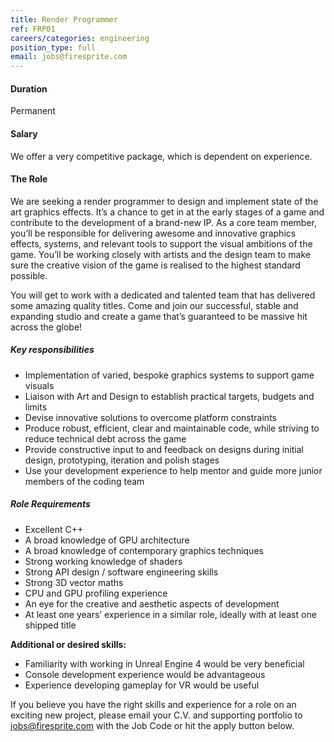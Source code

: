 ```yaml
---
title: Render Programmer
ref: FRP01
careers/categories: engineering
position_type: full
email: jobs@firesprite.com
---
```

#### Duration

Permanent

#### Salary

We offer a very competitive package, which is dependent on experience.

#### The Role

We are seeking a render programmer to design and implement state of the art graphics effects. It’s a chance to get in at the early stages of a game and contribute to the development of a brand-new IP. As a core team member, you’ll be responsible for delivering awesome and innovative graphics effects, systems, and relevant tools to support the visual ambitions of the game. You’ll be working closely with artists and the design team to make sure the creative vision of the game is realised to the highest standard possible.

You will get to work with a dedicated and talented team that has delivered some amazing quality titles. Come and join our successful, stable and expanding studio and create a game that’s guaranteed to be massive hit across the globe!

##### Key responsibilities

* Implementation of varied, bespoke graphics systems to support game visuals
* Liaison with Art and Design to establish practical targets, budgets and limits
* Devise innovative solutions to overcome platform constraints
* Produce robust, efficient, clear and maintainable code, while striving to reduce technical debt across the game
* Provide constructive input to and feedback on designs during initial design, prototyping, iteration and polish stages
* Use your development experience to help mentor and guide more junior members of the coding team

##### Role Requirements

* Excellent C++
* A broad knowledge of GPU architecture
* A broad knowledge of contemporary graphics techniques
* Strong working knowledge of shaders
* Strong API design / software engineering skills
* Strong 3D vector maths
* CPU and GPU profiling experience
* An eye for the creative and aesthetic aspects of development
* At least one years’ experience in a similar role, ideally with at least one shipped title

**Additional or desired skills:**

* Familiarity with working in Unreal Engine 4 would be very beneficial
* Console development experience would be advantageous
* Experience developing gameplay for VR would be useful

If you believe you have the right skills and experience for a role on an exciting new project, please email your C.V. and supporting portfolio to jobs@firesprite.com with the Job Code or hit the apply button below.